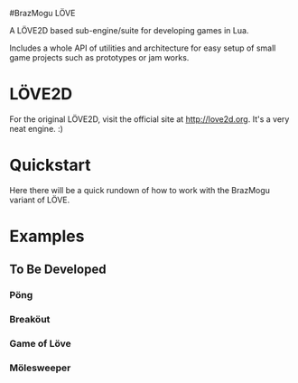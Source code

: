 #BrazMogu LÖVE

A LÖVE2D based sub-engine/suite for developing games in Lua.

Includes a whole API of utilities and architecture for easy setup of small game projects such as prototypes or jam works.

# LÖVE2D

For the original LÖVE2D, visit the official site at http://love2d.org. It's a very neat engine. :)

# Quickstart

Here there will be a quick rundown of how to work with the BrazMogu variant of LÖVE.

# Examples

## To Be Developed

### Pöng

### Breaköut

### Game of Löve

### Mölesweeper
